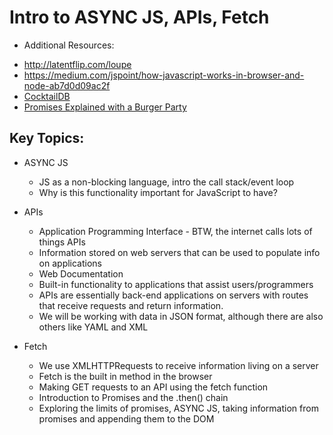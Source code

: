 # Intro to ASYNC JS, APIs, Fetch

* Additional Resources:
 - http://latentflip.com/loupe
 - https://medium.com/jspoint/how-javascript-works-in-browser-and-node-ab7d0d09ac2f
 - [CocktailDB](https://www.thecocktaildb.com/api.php)
 - [Promises Explained with a Burger Party](https://fullstackjournal.wordpress.com/2018/07/06/the-promise-js-explained-i-burger-party/)


## Key Topics:

* ASYNC JS
  * JS as a non-blocking language, intro the call stack/event loop
  * Why is this functionality important for JavaScript to have?

* APIs
  * Application Programming Interface - BTW, the internet calls lots of things APIs
  - Information stored on web servers that can be used to populate info on applications
  - Web Documentation
  - Built-in functionality to applications that assist users/programmers
  * APIs are essentially back-end applications on servers with routes that receive requests and return information.
  * We will be working with data in JSON format, although there are also others like YAML and XML

* Fetch
  * We use XMLHTTPRequests to receive information living on a server
  * Fetch is the built in method in the browser
  * Making GET requests to an API using the fetch function
  * Introduction to Promises and the .then() chain
  * Exploring the limits of promises, ASYNC JS, taking information from promises and appending them to the DOM
